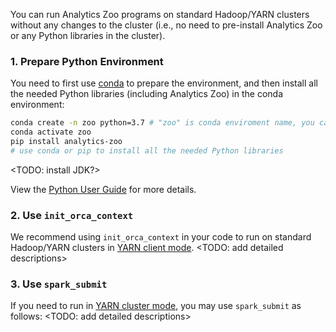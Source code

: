 You can run Analytics Zoo programs on standard Hadoop/YARN clusters without any changes to the cluster (i.e., no need to pre-install Analytics Zoo or any Python libraries in the cluster).

### **1. Prepare Python Environment**

You need to first use [conda](https://docs.conda.io/projects/conda/en/latest/user-guide/install/) to prepare the environment, and then install all the needed Python libraries (including Analytics Zoo) in the conda environment:

```bash
conda create -n zoo python=3.7 # "zoo" is conda enviroment name, you can use any name you like.
conda activate zoo
pip install analytics-zoo
# use conda or pip to install all the needed Python libraries
``` 
<TODO: install JDK?>

View the [Python User Guide]() for more details.

### **2. Use `init_orca_context`**

We recommend using `init_orca_context` in your code to run on standard Hadoop/YARN clusters in [YARN client mode](https://spark.apache.org/docs/latest/running-on-yarn.html#launching-spark-on-yarn). <TODO: add detailed descriptions>

### **3. Use `spark_submit`**

If you need to run in [YARN cluster mode](https://spark.apache.org/docs/latest/running-on-yarn.html#launching-spark-on-yarn), you may use `spark_submit`  as follows:  <TODO: add detailed descriptions>
